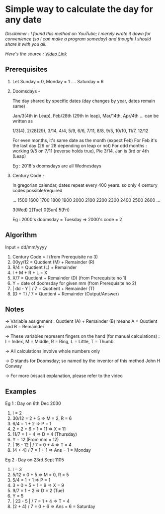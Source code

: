 # Simple way to calculate the day for any date 

_Disclaimer : I found this method on YouTube; I merely wrote it down for convenience (so I can make a program someday) and thought I should share it with you all._

_Here's the source : [Video Link](https://www.youtube.com/watch?v=714LTMNJy5M)_

## Prerequisites

1. Let Sunday = 0, Monday = 1 .... Saturday = 6

2. Doomsdays -

    The day shared by specific dates (day changes by year, dates remain same)
    
    Jan/3(4th in Leap), Feb/28th (29th in leap), Mar/14th, Apr/4th ... can be written as
    
    1/3(4), 2/28(29), 3/14, 4/4, 5/9, 6/6, 7/11, 8/8, 9/5, 10/10, 11/7, 12/12
    
    For even months, it's same date as the month (expect Feb)
    For Feb it's the last day (29 or 28 depending on leap or not)
    For odd months : working 9/5 on 7/11 (reverse holds true), Pie 3/14, Jan is 3rd or 4th (Leap)
    
    Eg : 2018's doomsdays are all Wednesdays

3. Century Code -

    In gregorian calendar, dates repeat every 400 years. so only 4 century codes possible/required
    
    ...
    1500 1600 1700 1800
    1900 2000 2100 2200
    2300 2400 2500 2600
    ...
    
    3(Wed) 2(Tue) 0(Sun) 5(Fri)
    
    Eg : 2000's doomsday = Tuesday => 2000's code = 2

## Algorithm

Input = dd/mm/yyyy

1. Century Code = I (from Prerequisite no 3)
2. 00yy/12 = Quotient (M) + Remainder (R)
3. R/4 = Quotient (L) + Remainder
4. I + M + R + L = X
5. X/7 = Quotient + Remainder (D)  (from Prerequisite no 1)
6. Y = date of doomsday for given mm (from Prerequisite no 2)
7. | dd - Y | / 7 = Quotient + Remainder (T)
8. (D + T) / 7 = Quotient + Remainder (Output/Answer)

## Notes

-> Variable assignment :
    Quotient (A) + Remainder (B) means A = Quotient and B = Remainder

-> These variables represent fingers on the hand (for manual calculations) :
    I = Index, M = Middle, R = Ring, L = Little, T = Thumb

-> All calculations involve whole numbers only

-> D stands for Doomsday; so named by the inventor of this method John H Conway

-> For more (visual) explanation, please refer to the video

## Examples

Eg 1 : Day on 6th Dec 2030

1. I = 2
2. 30/12 = 2 + 5 => M = 2, R = 6
3. 6/4 = 1 + 2 => P = 1
4. 2 + 2 + 6 + 1 = 11 => X = 11
5. 11/7 = 1 + 4 => D = 4 (Thursday)
6. Y = 12 (From mm = 12)
7. | 16 - 12 | / 7 = 0 + 4 => T = 4
8. (4 + 4) / 7 = 1 + 1 => Ans = 1 = Monday

Eg 2 : Day on 23rd Sept 1105

1. I = 3
2. 5/12 = 0 + 5 => M = 0, R = 5
3. 5/4 = 1 + 1 => P = 1
4. 3 + 0 + 5 + 1 = 9 => X = 9
5. 9/7 = 1 + 2 => D = 2 (Tue)
6. Y = 5
7. | 23 - 5 | / 7 = 1 + 4 => T = 4
8. (2 + 4) / 7 = 0 + 6 => Ans = 6 = Saturday
